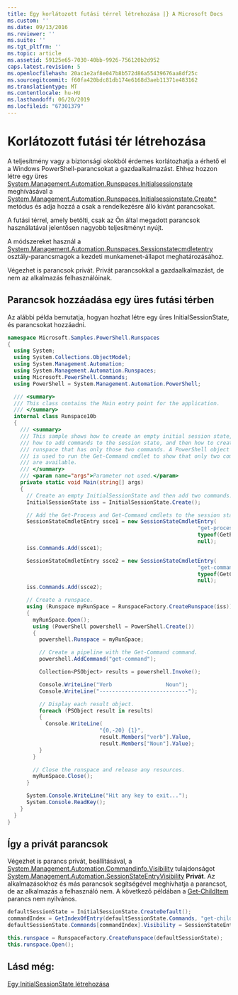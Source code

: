 ```yaml
---
title: Egy korlátozott futási térrel létrehozása |} A Microsoft Docs
ms.custom: ''
ms.date: 09/13/2016
ms.reviewer: ''
ms.suite: ''
ms.tgt_pltfrm: ''
ms.topic: article
ms.assetid: 59125e65-7030-40bb-9926-756120b2d952
caps.latest.revision: 5
ms.openlocfilehash: 20ac1e2af8e047b8b572d86a55439676aa8df25c
ms.sourcegitcommit: f60fa420bdc81db174e6168d3aeb11371e483162
ms.translationtype: MT
ms.contentlocale: hu-HU
ms.lasthandoff: 06/20/2019
ms.locfileid: "67301379"
---
```

# <a name="creating-a-constrained-runspace"></a>Korlátozott futási tér létrehozása

A teljesítmény vagy a biztonsági okokból érdemes korlátozhatja a érhető el a Windows PowerShell-parancsokat a gazdaalkalmazást. Ehhez hozzon létre egy üres [System.Management.Automation.Runspaces.Initialsessionstate](/dotnet/api/System.Management.Automation.Runspaces.InitialSessionState) meghívásával a [System.Management.Automation.Runspaces.Initialsessionstate.Create*](/dotnet/api/System.Management.Automation.Runspaces.InitialSessionState.Create) metódus és adja hozzá a csak a rendelkezésre álló kívánt parancsokat.

 A futási térrel, amely betölti, csak az Ön által megadott parancsok használatával jelentősen nagyobb teljesítményt nyújt.

 A módszereket használ a [System.Management.Automation.Runspaces.Sessionstatecmdletentry](/dotnet/api/System.Management.Automation.Runspaces.SessionStateCmdletEntry) osztály-parancsmagok a kezdeti munkamenet-állapot meghatározásához.

 Végezhet is parancsok privát. Privát parancsokkal a gazdaalkalmazást, de nem az alkalmazás felhasználóinak.

## <a name="adding-commands-to-an-empty-runspace"></a>Parancsok hozzáadása egy üres futási térben

 Az alábbi példa bemutatja, hogyan hozhat létre egy üres InitialSessionState, és parancsokat hozzáadni.

```csharp
namespace Microsoft.Samples.PowerShell.Runspaces
{
  using System;
  using System.Collections.ObjectModel;
  using System.Management.Automation;
  using System.Management.Automation.Runspaces;
  using Microsoft.PowerShell.Commands;
  using PowerShell = System.Management.Automation.PowerShell;

  /// <summary>
  /// This class contains the Main entry point for the application.
  /// </summary>
  internal class Runspace10b
  {
    /// <summary>
    /// This sample shows how to create an empty initial session state,
    /// how to add commands to the session state, and then how to create a
    /// runspace that has only those two commands. A PowerShell object
    /// is used to run the Get-Command cmdlet to show that only two commands
    /// are available.
    /// </summary>
    /// <param name="args">Parameter not used.</param>
    private static void Main(string[] args)
    {
      // Create an empty InitialSessionState and then add two commands.
      InitialSessionState iss = InitialSessionState.Create();

      // Add the Get-Process and Get-Command cmdlets to the session state.
      SessionStateCmdletEntry ssce1 = new SessionStateCmdletEntry(
                                                            "get-process",
                                                            typeof(GetProcessCommand),
                                                            null);
      iss.Commands.Add(ssce1);

      SessionStateCmdletEntry ssce2 = new SessionStateCmdletEntry(
                                                            "get-command",
                                                            typeof(GetCommandCommand),
                                                            null);
      iss.Commands.Add(ssce2);

      // Create a runspace.
      using (Runspace myRunSpace = RunspaceFactory.CreateRunspace(iss))
      {
        myRunSpace.Open();
        using (PowerShell powershell = PowerShell.Create())
        {
          powershell.Runspace = myRunSpace;

          // Create a pipeline with the Get-Command command.
          powershell.AddCommand("get-command");

          Collection<PSObject> results = powershell.Invoke();

          Console.WriteLine("Verb                 Noun");
          Console.WriteLine("----------------------------");

          // Display each result object.
          foreach (PSObject result in results)
          {
            Console.WriteLine(
                             "{0,-20} {1}",
                             result.Members["verb"].Value,
                             result.Members["Noun"].Value);
          }
        }

        // Close the runspace and release any resources.
        myRunSpace.Close();
      }

      System.Console.WriteLine("Hit any key to exit...");
      System.Console.ReadKey();
    }
  }
}
```

## <a name="making-commands-private"></a>Így a privát parancsok

 Végezhet is parancs privát, beállításával, a [System.Management.Automation.Commandinfo.Visibility](/dotnet/api/System.Management.Automation.CommandInfo.Visibility) tulajdonságot [System.Management.Automation.SessionStateEntryVisibility](/dotnet/api/System.Management.Automation.SessionStateEntryVisibility) **Privát**. Az alkalmazásokhoz és más parancsok segítségével meghívhatja a parancsot, de az alkalmazás a felhasználó nem. A következő példában a [Get-ChildItem](/powershell/module/Microsoft.PowerShell.Management/Get-ChildItem) parancs nem nyilvános.

```csharp
defaultSessionState = InitialSessionState.CreateDefault();
commandIndex = GetIndexOfEntry(defaultSessionState.Commands, "get-childitem");
defaultSessionState.Commands[commandIndex].Visibility = SessionStateEntryVisibility.Private;

this.runspace = RunspaceFactory.CreateRunspace(defaultSessionState);
this.runspace.Open();
```

## <a name="see-also"></a>Lásd még:

 [Egy InitialSessionState létrehozása](./creating-an-initialsessionstate.md)
